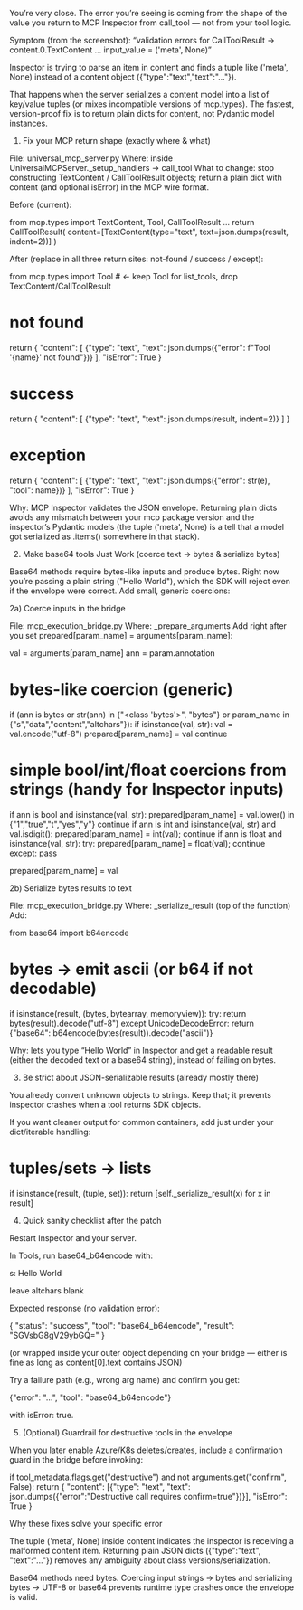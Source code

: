 You’re very close. The error you’re seeing is coming from the shape of the value you return to MCP Inspector from call_tool — not from your tool logic.

Symptom (from the screenshot):
“validation errors for CallToolResult → content.0.TextContent … input_value = ('meta', None)”

Inspector is trying to parse an item in content and finds a tuple like ('meta', None) instead of a content object ({"type":"text","text":"..."}).

That happens when the server serializes a content model into a list of key/value tuples (or mixes incompatible versions of mcp.types). The fastest, version-proof fix is to return plain dicts for content, not Pydantic model instances.

1) Fix your MCP return shape (exactly where & what)

File: universal_mcp_server.py
Where: inside UniversalMCPServer._setup_handlers → call_tool
What to change: stop constructing TextContent / CallToolResult objects; return a plain dict with content (and optional isError) in the MCP wire format.

Before (current):

from mcp.types import TextContent, Tool, CallToolResult
...
return CallToolResult(
    content=[TextContent(type="text", text=json.dumps(result, indent=2))]
)


After (replace in all three return sites: not-found / success / except):

from mcp.types import Tool  # <- keep Tool for list_tools, drop TextContent/CallToolResult

# not found
return {
    "content": [
        {"type": "text", "text": json.dumps({"error": f"Tool '{name}' not found"})}
    ],
    "isError": True
}

# success
return {
    "content": [
        {"type": "text", "text": json.dumps(result, indent=2)}
    ]
}

# exception
return {
    "content": [
        {"type": "text", "text": json.dumps({"error": str(e), "tool": name})}
    ],
    "isError": True
}


Why: MCP Inspector validates the JSON envelope. Returning plain dicts avoids any mismatch between your mcp package version and the inspector’s Pydantic models (the tuple ('meta', None) is a tell that a model got serialized as .items() somewhere in that stack).

2) Make base64 tools Just Work (coerce text → bytes & serialize bytes)

Base64 methods require bytes-like inputs and produce bytes. Right now you’re passing a plain string ("Hello World"), which the SDK will reject even if the envelope were correct. Add small, generic coercions:

2a) Coerce inputs in the bridge

File: mcp_execution_bridge.py
Where: _prepare_arguments
Add right after you set prepared[param_name] = arguments[param_name]:

val = arguments[param_name]
ann = param.annotation

# bytes-like coercion (generic)
if (ann is bytes or str(ann) in {"<class 'bytes'>", "bytes"} or param_name in {"s","data","content","altchars"}):
    if isinstance(val, str):
        val = val.encode("utf-8")
    prepared[param_name] = val
    continue

# simple bool/int/float coercions from strings (handy for Inspector inputs)
if ann is bool and isinstance(val, str):
    prepared[param_name] = val.lower() in {"1","true","t","yes","y"}
    continue
if ann is int and isinstance(val, str) and val.isdigit():
    prepared[param_name] = int(val); continue
if ann is float and isinstance(val, str):
    try: prepared[param_name] = float(val); continue
    except: pass

prepared[param_name] = val

2b) Serialize bytes results to text

File: mcp_execution_bridge.py
Where: _serialize_result (top of the function)
Add:

from base64 import b64encode

# bytes → emit ascii (or b64 if not decodable)
if isinstance(result, (bytes, bytearray, memoryview)):
    try:
        return bytes(result).decode("utf-8")
    except UnicodeDecodeError:
        return {"base64": b64encode(bytes(result)).decode("ascii")}


Why: lets you type “Hello World” in Inspector and get a readable result (either the decoded text or a base64 string), instead of failing on bytes.

3) Be strict about JSON-serializable results (already mostly there)

You already convert unknown objects to strings. Keep that; it prevents inspector crashes when a tool returns SDK objects.

If you want cleaner output for common containers, add just under your dict/iterable handling:

# tuples/sets → lists
if isinstance(result, (tuple, set)):
    return [self._serialize_result(x) for x in result]

4) Quick sanity checklist after the patch

Restart Inspector and your server.

In Tools, run base64_b64encode with:

s: Hello World

leave altchars blank

Expected response (no validation error):

{
  "status": "success",
  "tool": "base64_b64encode",
  "result": "SGVsbG8gV29ybGQ="
}


(or wrapped inside your outer object depending on your bridge — either is fine as long as content[0].text contains JSON)

Try a failure path (e.g., wrong arg name) and confirm you get:

{"error": "...", "tool": "base64_b64encode"}


with isError: true.

5) (Optional) Guardrail for destructive tools in the envelope

When you later enable Azure/K8s deletes/creates, include a confirmation guard in the bridge before invoking:

if tool_metadata.flags.get("destructive") and not arguments.get("confirm", False):
    return {
        "content": [{"type": "text", "text": json.dumps({"error":"Destructive call requires confirm=true"})}],
        "isError": True
    }

Why these fixes solve your specific error

The tuple ('meta', None) inside content indicates the inspector is receiving a malformed content item. Returning plain JSON dicts ({"type":"text", "text":"..."}) removes any ambiguity about class versions/serialization.

Base64 methods need bytes. Coercing input strings → bytes and serializing bytes → UTF-8 or base64 prevents runtime type crashes once the envelope is valid.